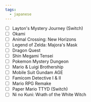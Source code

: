 ```yaml
---
tags:
  - japanese
---
```


- [ ] Layton's Mystery Journey (Switch)
- [ ] Okami
- [ ] Animal Crossing: New Horizons
- [ ] Legend of Zelda: Majora's Mask
- [ ] Dragon Quest
- [ ] Shin Megami Tensei
- [ ] Pokemon Mystery Dungeon
- [ ] Mario & Luigi Brothership
- [ ] Mobile Suit Gundam AGE
- [ ] Famicom Detective I & II
- [ ] Mario RPG Remake
- [ ] Paper Mario TTYD (Switch)
- [ ] Ni no Kuni: Wrath of the White Witch